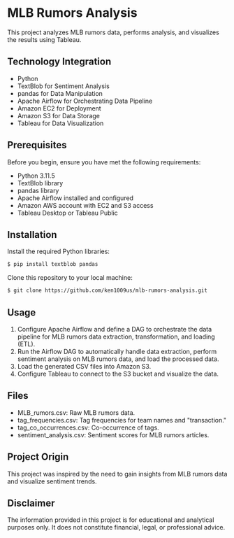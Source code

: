 # MLB Rumors Analysis

This project analyzes MLB rumors data, performs analysis, and visualizes the results using Tableau.

## Technology Integration

- Python
- TextBlob for Sentiment Analysis
- pandas for Data Manipulation
- Apache Airflow for Orchestrating Data Pipeline
- Amazon EC2 for Deployment
- Amazon S3 for Data Storage
- Tableau for Data Visualization

## Prerequisites

Before you begin, ensure you have met the following requirements:

- Python 3.11.5
- TextBlob library
- pandas library
- Apache Airflow installed and configured
- Amazon AWS account with EC2 and S3 access
- Tableau Desktop or Tableau Public

## Installation

Install the required Python libraries:

```bash
$ pip install textblob pandas
```

Clone this repository to your local machine:

```bash
$ git clone https://github.com/ken1009us/mlb-rumors-analysis.git
```

## Usage

1. Configure Apache Airflow and define a DAG to orchestrate the data pipeline for MLB rumors data extraction, transformation, and loading (ETL).
2. Run the Airflow DAG to automatically handle data extraction, perform sentiment analysis on MLB rumors data, and load the processed data.
3. Load the generated CSV files into Amazon S3.
4. Configure Tableau to connect to the S3 bucket and visualize the data.

## Files

- MLB_rumors.csv: Raw MLB rumors data.
- tag_frequencies.csv: Tag frequencies for team names and "transaction."
- tag_co_occurrences.csv: Co-occurrence of tags.
- sentiment_analysis.csv: Sentiment scores for MLB rumors articles.

## Project Origin

This project was inspired by the need to gain insights from MLB rumors data and visualize sentiment trends.

## Disclaimer

The information provided in this project is for educational and analytical purposes only. It does not constitute financial, legal, or professional advice.